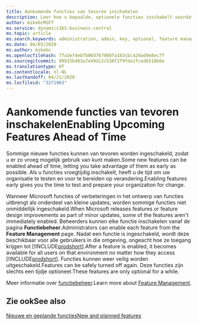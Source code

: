 ```yaml
---
title: Aankomende functies van tevoren inschakelen
description: Leer hoe u bepaalde, optionele functies inschakelt voordat ze verplicht worden.
author: mikebcMSFT
ms.service: dynamics365-business-central
ms.topic: article
ms.search.keywords: administration, admin, key, optional, feature management, early access, preview
ms.date: 04/03/2020
ms.author: mikebc
ms.openlocfilehash: 7fa3ef4ebfb06d767980fa183cbc424ad9e8ec7f
ms.sourcegitcommit: 99915b493a7e49d12c530f2f9fda1fcedb518b6e
ms.translationtype: HT
ms.contentlocale: nl-NL
ms.lasthandoff: 04/21/2020
ms.locfileid: "3271963"
---
```

# <a name="enabling-upcoming-features-ahead-of-time"></a><span data-ttu-id="b9265-103">Aankomende functies van tevoren inschakelen</span><span class="sxs-lookup"><span data-stu-id="b9265-103">Enabling Upcoming Features Ahead of Time</span></span>

<span data-ttu-id="b9265-104">Sommige nieuwe functies kunnen van tevoren worden ingeschakeld, zodat u er zo vroeg mogelijk gebruik van kunt maken.</span><span class="sxs-lookup"><span data-stu-id="b9265-104">Some new features can be enabled ahead of time, letting you take advantage of them as early as possible.</span></span> <span data-ttu-id="b9265-105">Als u functies vroegtijdig inschakelt, heeft u de tijd om uw organisatie te testen en voor te bereiden op verandering.</span><span class="sxs-lookup"><span data-stu-id="b9265-105">Enabling features early gives you the time to test and prepare your organization for change.</span></span>

<span data-ttu-id="b9265-106">Wanneer Microsoft functies of verbeteringen in het ontwerp van functies uitbrengt als onderdeel van kleine updates, worden sommige functies niet onmiddellijk ingeschakeld.</span><span class="sxs-lookup"><span data-stu-id="b9265-106">When Microsoft releases features or feature design improvements as part of minor updates, some of the features aren't immediately enabled.</span></span> <span data-ttu-id="b9265-107">Beheerders kunnen elke functie inschakelen vanaf de pagina **Functiebeheer**.</span><span class="sxs-lookup"><span data-stu-id="b9265-107">Administrators can enable each feature from the **Feature Management** page.</span></span> <span data-ttu-id="b9265-108">Nadat een functie is ingeschakeld, wordt deze beschikbaar voor alle gebruikers in die omgeving, ongeacht hoe ze toegang krijgen tot [!INCLUDE[prodshort](includes/prodshort.md)].</span><span class="sxs-lookup"><span data-stu-id="b9265-108">After a feature is enabled, it becomes available for all users on that environment no matter how they access [!INCLUDE[prodshort](includes/prodshort.md)].</span></span> <span data-ttu-id="b9265-109">Functies kunnen weer veilig worden uitgeschakeld.</span><span class="sxs-lookup"><span data-stu-id="b9265-109">Features can be safely turned off again.</span></span> <span data-ttu-id="b9265-110">Deze functies zijn slechts een tijdje optioneel.</span><span class="sxs-lookup"><span data-stu-id="b9265-110">These features are only optional for a while.</span></span>

<span data-ttu-id="b9265-111">Meer informatie over [functiebeheer](/dynamics365/business-central/dev-itpro/administration/feature-management).</span><span class="sxs-lookup"><span data-stu-id="b9265-111">Learn more about [Feature Management](/dynamics365/business-central/dev-itpro/administration/feature-management).</span></span>  

## <a name="see-also"></a><span data-ttu-id="b9265-112">Zie ook</span><span class="sxs-lookup"><span data-stu-id="b9265-112">See also</span></span>

[<span data-ttu-id="b9265-113">Nieuwe en geplande functies</span><span class="sxs-lookup"><span data-stu-id="b9265-113">New and planned features</span></span>](https://aka.ms/Dynamics365ReleasePlan)  
